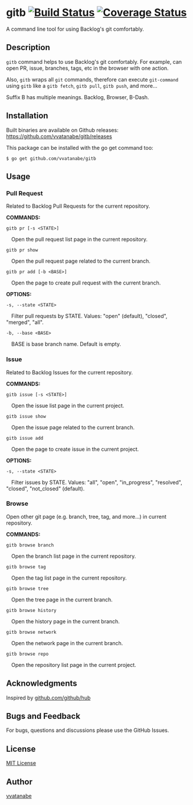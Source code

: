 # gitb [![Build Status](https://travis-ci.org/vvatanabe/gitb.svg?branch=master)](https://travis-ci.org/vvatanabe/gitb) [![Coverage Status](https://coveralls.io/repos/github/vvatanabe/gitb/badge.svg?branch=master)](https://coveralls.io/github/vvatanabe/gitb?branch=master)

A command line tool for using Backlog's git comfortably.

## Description

`gitb` command helps to use Backlog's git comfortably. For example, can open PR, issue, branches, tags, etc in the browser with one action. 

Also, `gitb` wraps all `git` commands, therefore can execute `git-command` using `gitb` like a `gitb fetch`, `gitb pull`,  `gitb push`, and more...

Suffix B has multiple meanings. Backlog, Browser, B-Dash.

## Installation

Built binaries are available on Github releases:  
https://github.com/vvatanabe/gitb/releases

This package can be installed with the go get command too:

`$ go get github.com/vvatanabe/gitb`

## Usage

### Pull Request

Related to Backlog Pull Requests for the current repository.

__COMMANDS:__

`gitb pr [-s <STATE>]`

&emsp;Open the pull request list page in the current repository.

`gitb pr show`

&emsp;Open the pull request page related to the current branch.

`gitb pr add [-b <BASE>]`

&emsp;Open the page to create pull request with the current branch.


__OPTIONS:__

`-s, --state <STATE>`

&emsp;Filter pull requests by STATE. Values: "open" (default), "closed", "merged", "all".

`-b, --base <BASE>`

&emsp;BASE is base branch name. Default is empty.

### Issue

Related to Backlog Issues for the current repository.

__COMMANDS:__

`gitb issue [-s <STATE>]`

&emsp;Open the issue list page in the current project.

`gitb issue show`

&emsp;Open the issue page related to the current branch.

`gitb issue add`

&emsp;Open the page to create issue in the current project.

__OPTIONS:__

`-s, --state <STATE>`

&emsp;Filter issues by STATE. Values: "all", "open", "in_progress", "resolved", "closed", "not_closed" (default).

### Browse

Open other git page (e.g. branch, tree, tag, and more...) in current repository.

__COMMANDS:__

`gitb browse branch`

&emsp;Open the branch list page in the current repository.

`gitb browse tag`

&emsp;Open the tag list page in the current repository.

`gitb browse tree`

&emsp;Open the tree page in the current branch.

`gitb browse history`

&emsp;Open the history page in the current branch.

`gitb browse network`

&emsp;Open the network page in the current branch.

`gitb browse repo`

&emsp;Open the repository list page in the current project.

## Acknowledgments

Inspired by [github.com/github/hub](https://github.com/github/hub)

## Bugs and Feedback

For bugs, questions and discussions please use the GitHub Issues.

## License

[MIT License](http://www.opensource.org/licenses/mit-license.php)

## Author

[vvatanabe](https://github.com/vvatanabe)